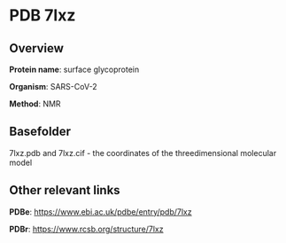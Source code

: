# PDB 7lxz

## Overview

**Protein name**: surface glycoprotein

**Organism**: SARS-CoV-2

**Method**: NMR



## Basefolder

7lxz.pdb and 7lxz.cif - the coordinates of the threedimensional molecular model



## Other relevant links 
**PDBe**:  https://www.ebi.ac.uk/pdbe/entry/pdb/7lxz
 
**PDBr**: https://www.rcsb.org/structure/7lxz 

